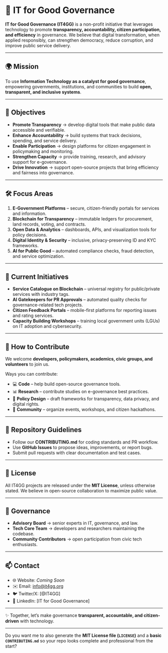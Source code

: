 # 📘 IT for Good Governance

**IT for Good Governance (IT4GG)** is a non-profit initiative that leverages technology to promote **transparency, accountability, citizen participation, and efficiency** in governance.
We believe that digital transformation, when applied responsibly, can strengthen democracy, reduce corruption, and improve public service delivery.

---

## 🌍 Mission

To use **Information Technology as a catalyst for good governance**, empowering governments, institutions, and communities to build **open, transparent, and inclusive systems**.

---

## 🎯 Objectives

* **Promote Transparency** → develop digital tools that make public data accessible and verifiable.
* **Enhance Accountability** → build systems that track decisions, spending, and service delivery.
* **Enable Participation** → design platforms for citizen engagement in policymaking and monitoring.
* **Strengthen Capacity** → provide training, research, and advisory support for e-governance.
* **Drive Innovation** → support open-source projects that bring efficiency and fairness into governance.

---

## 🛠️ Focus Areas

1. **E-Government Platforms** – secure, citizen-friendly portals for services and information.
2. **Blockchain for Transparency** – immutable ledgers for procurement, land records, voting, and contracts.
3. **Open Data & Analytics** – dashboards, APIs, and visualization tools for policy decisions.
4. **Digital Identity & Security** – inclusive, privacy-preserving ID and KYC frameworks.
5. **AI for Public Good** – automated compliance checks, fraud detection, and service optimization.

---

## 🚀 Current Initiatives

* **Service Catalogue on Blockchain** – universal registry for public/private services with industry tags.
* **AI Gatekeepers for PR Approvals** – automated quality checks for governance-related tech projects.
* **Citizen Feedback Portals** – mobile-first platforms for reporting issues and rating services.
* **Capacity Building Workshops** – training local government units (LGUs) on IT adoption and cybersecurity.

---

## 🤝 How to Contribute

We welcome **developers, policymakers, academics, civic groups, and volunteers** to join us.

Ways you can contribute:

* 💻 **Code** – help build open-source governance tools.
* 📊 **Research** – contribute studies on e-governance best practices.
* 📝 **Policy Design** – draft frameworks for transparency, data privacy, and digital rights.
* 📣 **Community** – organize events, workshops, and citizen hackathons.

---

## 📂 Repository Guidelines

* Follow our **CONTRIBUTING.md** for coding standards and PR workflow.
* Use **GitHub Issues** to propose ideas, improvements, or report bugs.
* Submit pull requests with clear documentation and test cases.

---

## 📜 License

All IT4GG projects are released under the **MIT License**, unless otherwise stated.
We believe in open-source collaboration to maximize public value.

---

## 👥 Governance

* **Advisory Board** → senior experts in IT, governance, and law.
* **Tech Core Team** → developers and researchers maintaining the codebase.
* **Community Contributors** → open participation from civic tech enthusiasts.

---

## 📫 Contact

* 🌐 Website: *Coming Soon*
* ✉️ Email: [info@it4gg.org](mailto:info@it4gg.org)
* 🐦 Twitter/X: \[@IT4GG]
* 💼 LinkedIn: \[IT for Good Governance]

---

✨ Together, let’s make governance **transparent, accountable, and citizen-driven** with technology.

---

Do you want me to also generate the **MIT License file (`LICENSE`)** and a **basic `CONTRIBUTING.md`** so your repo looks complete and professional from the start?

